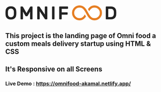 #  <img  src="img/omnifood-logo.png" width=350px >
## This project is the landing page of Omni food a custom meals delivery startup using HTML & CSS
   


## It's Responsive on all Screens



### Live Demo : https://omnifood-akamal.netlify.app/

